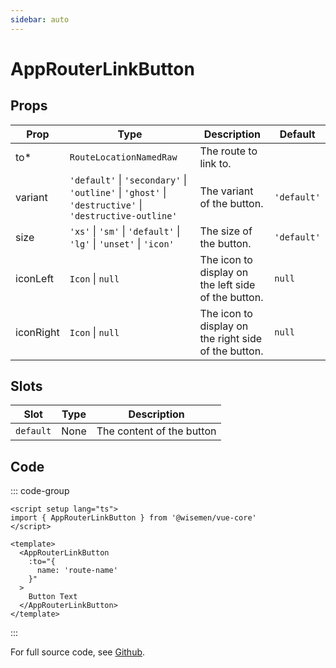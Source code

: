 ```yaml
---
sidebar: auto
---
```

<script setup>
import AppRouterLinkButtonPlayground from './AppRouterLinkButtonPlayground.vue'
</script>


# AppRouterLinkButton

<AppRouterLinkButtonPlayground />

## Props

| Prop              | Type                                                                                                   | Description                                          | Default     |
| ----------------- | ------------------------------------------------------------------------------------------------------ | ---------------------------------------------------- | ----------- |
| to*               | `RouteLocationNamedRaw`                                                                                | The route to link to.                                |             |
| variant           | `'default'` \| `'secondary'` \| `'outline'` \| `'ghost'` \| `'destructive'` \| `'destructive-outline'` | The variant of the button.                           | `'default'` |
| size              | `'xs'` \|  `'sm'` \| `'default'` \| `'lg'`  \|  `'unset'`  \|  `'icon'`                                | The size of the button.                              | `'default'` |
| iconLeft          | `Icon` \| `null`                                                                                       | The icon to display on the left side of the button.  | `null`      |
| iconRight         | `Icon` \| `null`                                                                                       | The icon to display on the right side of the button. | `null`      |

## Slots

| Slot      | Type | Description               |
| --------- | ---- | ------------------------- |
| `default` | None | The content of the button |

## Code

::: code-group
```vue [Usage]
<script setup lang="ts">
import { AppRouterLinkButton } from '@wisemen/vue-core'
</script>

<template>
  <AppRouterLinkButton 
    :to="{
      name: 'route-name'
    }"
  >
    Button Text
  </AppRouterLinkButton>
</template>
```
:::

For full source code, see [Github](https://github.com/wisemen-digital/vue-core/blob/main/packages/components/src/components/button/AppRouterLinkButton.vue).
